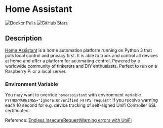 # Home Assistant

[![Docker Pulls](https://img.shields.io/docker/pulls/homeassistant/home-assistant?style=flat-square&color=607D8B&label=docker%20pulls&logo=docker)](https://hub.docker.com/r/homeassistant/home-assistant)
[![GitHub Stars](https://img.shields.io/github/stars/linuxserver/docker-duplicati?style=flat-square&color=607D8B&label=github%20stars&logo=github)](https://github.com/home-assistant/core)

## Description

[Home Assistant](https://www.home-assistant.io/) is a home automation platform running on Python 3 that puts local control and privacy first. It is able to track and control all devices at home and offer a platform for automating control. Powered by a worldwide community of tinkerers and DIY enthusiasts. Perfect to run on a Raspberry Pi or a local server.

### Environment Variable

You may want to override `homeassistant` with environment variable `PYTHONWARNINGS="ignore:Unverified HTTPS request"` if you receive warning each 10 second for e.g. device tracking of self-signed Unifi Controller SSL certificated.

Reference: [Endless InsecureRequestWarning errors with UniFi](https://community.home-assistant.io/t/endless-insecurerequestwarning-errors-with-unifi/31831/12)
